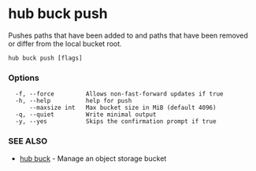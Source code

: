 # hub buck push

Pushes paths that have been added to and paths that have been removed or differ from the local bucket root.

```
hub buck push [flags]
```

### Options

```
  -f, --force         Allows non-fast-forward updates if true
  -h, --help          help for push
      --maxsize int   Max bucket size in MiB (default 4096)
  -q, --quiet         Write minimal output
  -y, --yes           Skips the confirmation prompt if true
```

### SEE ALSO

* [hub buck](hub_buck.md)	 - Manage an object storage bucket
